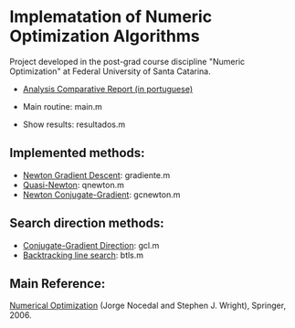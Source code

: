 # Implematation of Numeric Optimization Algorithms

Project developed in the post-grad course discipline "Numeric Optimization" at Federal University of Santa Catarina.

- [Analysis Comparative Report (in portuguese)](https://github.com/danielfcollier/matlab-numeric-optimization/blob/master/Trabalho_Otimiza%C3%A7%C3%A3o_Daniel_Collier.pdf)

- Main routine: main.m

- Show results: resultados.m

## Implemented methods:

- [Newton Gradient Descent](https://en.wikipedia.org/wiki/Gradient_descent): gradiente.m
- [Quasi-Newton](https://en.wikipedia.org/wiki/Quasi-Newton_method): qnewton.m
- [Newton Conjugate-Gradient](https://en.wikipedia.org/wiki/Conjugate_gradient_method): gcnewton.m

## Search direction methods:

- [Conjugate-Gradient Direction](https://en.wikipedia.org/wiki/Conjugate_gradient_method): gcl.m
- [Backtracking line search](https://en.wikipedia.org/wiki/Backtracking_line_search): btls.m

## Main Reference:

[Numerical Optimization](https://www.amazon.com/Numerical-Optimization-Operations-Financial-Engineering/dp/0387303030/ref=sr_1_1?crid=1KZRKFPR9JT85&dchild=1&keywords=numerical+optimization+nocedal+wright&qid=1619473897&sprefix=numerical+opti%2Caps%2C296&sr=8-1) (Jorge Nocedal and Stephen J. Wright), Springer, 2006.
